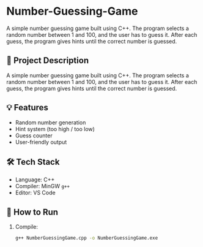 # Number-Guessing-Game
A simple number guessing game built using C++. The program selects a random number between 1 and 100, and the user has to guess it. After each guess, the program gives hints until the correct number is guessed.

## 📝 Project Description
A simple number guessing game built using C++. The program selects a random number between 1 and 100, and the user has to guess it. After each guess, the program gives hints until the correct number is guessed.

## 💡 Features
- Random number generation
- Hint system (too high / too low)
- Guess counter
- User-friendly output

## 🛠 Tech Stack
- Language: C++
- Compiler: MinGW `g++`
- Editor: VS Code

## 🚀 How to Run

1. Compile:
   ```bash
   g++ NumberGuessingGame.cpp -o NumberGuessingGame.exe
